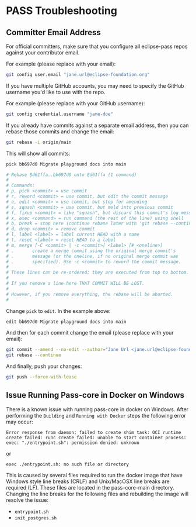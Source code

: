 # PASS Troubleshooting

## Committer Email Address

For official committers, make sure that you configure all eclipse-pass
repos against your contributor email.

For example (please replace with your email):

```bash
git config user.email "jane.url@eclipse-foundation.org"
```

If you have multiple GitHub accounts, you may need to specify the GitHub
username you'd like to use with the repo.

For example (please replace with your GitHub username):

```bash
git config credential.username "jane-doe"
```

If you already have commits against a separate email address, then you
can rebase those commits and change the email:

```bash
git rebase -i origin/main
```

This will show all commits:

```bash
pick bb697d0 Migrate playground docs into main

# Rebase 8d61ffa..bb697d0 onto 8d61ffa (1 command)
#
# Commands:
# p, pick <commit> = use commit
# r, reword <commit> = use commit, but edit the commit message
# e, edit <commit> = use commit, but stop for amending
# s, squash <commit> = use commit, but meld into previous commit
# f, fixup <commit> = like "squash", but discard this commit's log message
# x, exec <command> = run command (the rest of the line) using shell
# b, break = stop here (continue rebase later with 'git rebase --continue')
# d, drop <commit> = remove commit
# l, label <label> = label current HEAD with a name
# t, reset <label> = reset HEAD to a label
# m, merge [-C <commit> | -c <commit>] <label> [# <oneline>]
# .       create a merge commit using the original merge commit's
# .       message (or the oneline, if no original merge commit was
# .       specified). Use -c <commit> to reword the commit message.
#
# These lines can be re-ordered; they are executed from top to bottom.
#
# If you remove a line here THAT COMMIT WILL BE LOST.
#
# However, if you remove everything, the rebase will be aborted.
#
```

Change `pick` to `edit`.  In the example above:

```bash
edit bb697d0 Migrate playground docs into main
```

And then for each commit change the email (please replace with your email):

```bash
git commit --amend --no-edit --author="Jane Url <jane.url@eclipse-foundation.org>"
git rebase --continue
```

And finally, push your changes:

```bash
git push --force-with-lease
```

## Issue Running Pass-core in Docker on Windows

There is a known issue with running pass-core in docker on Windows. After performing the `Building` and `Running with Docker` steps the following error may occur:

`Error response from daemon: failed to create shim task: OCI runtime create failed: runc create failed: unable to start container process: exec: "./entrypoint.sh": permission denied: unknown`

or

`exec ./entrypoint.sh: no such file or directory`

This is caused by several files required to run the docker image that have Windows style line breaks  (CRLF) and Unix/MacOSX line breaks are required (LF). These files are located in the pass-core-main directory. Changing the line breaks for the following files and rebuilding the image will resolve the issue:

- `entrypoint.sh`
- `init_postgres.sh`